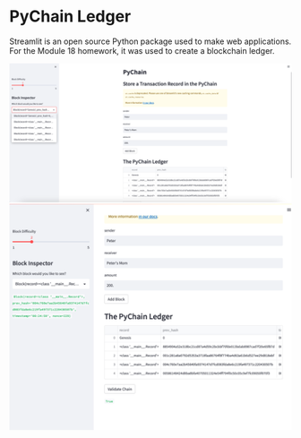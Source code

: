 # PyChain Ledger
Streamlit is an open source Python package used to make web applications. For the Module 18 homework, it was used to create a blockchain ledger. 

![Alt text](Screen%20Shot%202023-05-06%20at%208.25.59%20PM.png)
![Alt text](Screen%20Shot%202023-05-06%20at%208.27.24%20PM.png)
